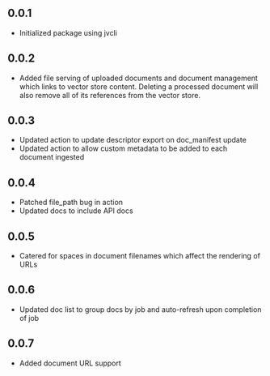 ## 0.0.1
- Initialized package using jvcli

## 0.0.2
- Added file serving of uploaded documents and document management which links to vector store content. Deleting a processed document will also remove all of its references from the vector store.

## 0.0.3
- Updated action to update descriptor export on doc_manifest update
- Updated action to allow custom metadata to be added to each document ingested

## 0.0.4
- Patched file_path bug in action
- Updated docs to include API docs

## 0.0.5
- Catered for spaces in document filenames which affect the rendering of URLs

## 0.0.6
- Updated doc list to group docs by job and auto-refresh upon completion of job

## 0.0.7
- Added document URL support